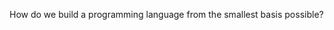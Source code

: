 <!--
published: true
title: Lambda Calculus
category: [Programming, Languages, Lambda Calculus, IR]
excerpt: |
feature_text: |
  **I believe in the separation of Church and State **
feature_image: "/assets/imgs/koz3.JPG"
image: "/assets/imgs/koz3.JPG"
-->

How do we build a programming language from the smallest basis possible?


